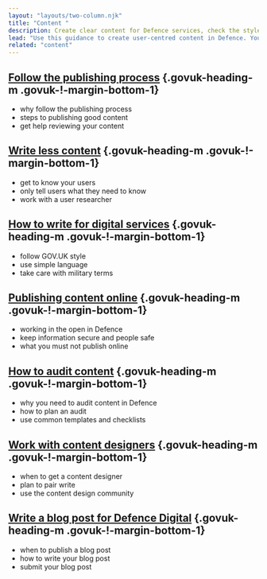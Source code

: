 ```yaml
---
layout: "layouts/two-column.njk"
title: "Content "
description: Create clear content for Defence services, check the styles you need to use and how to work with content designers."
lead: "Use this guidance to create user-centred content in Defence. You can find general guidance on GOV.UK."
related: "content"
---
```


## [Follow the publishing process](/content/follow-the-publishing-process/) {.govuk-heading-m .govuk-!-margin-bottom-1}

- why follow the publishing process
- steps to publishing good content
- get help reviewing your content


## [Write less content](/content/write-less-content/) {.govuk-heading-m .govuk-!-margin-bottom-1}

- get to know your users
- only tell users what they need to know
- work with a user researcher

## [How to write for digital services](/content/write-for-digital-services/) {.govuk-heading-m .govuk-!-margin-bottom-1}

- follow GOV.UK style
- use simple language
- take care with military terms

## [Publishing content online](/content/publishing-content-online/) {.govuk-heading-m .govuk-!-margin-bottom-1}

- working in the open in Defence
- keep information secure and people safe
- what you must not publish online

## [How to audit content](/content/how-to-audit-content) {.govuk-heading-m .govuk-!-margin-bottom-1}

- why you need to audit content in Defence
- how to plan an audit
- use common templates and checklists

## [Work with content designers](/content/work-with-content-designers) {.govuk-heading-m .govuk-!-margin-bottom-1}

- when to get a content designer
- plan to pair write
- use the content design community

## [Write a blog post for Defence Digital](/content/write-a-blog-post-for-Defence-Digital/) {.govuk-heading-m .govuk-!-margin-bottom-1}

- when to publish a blog post
- how to write your blog post
- submit your blog post
